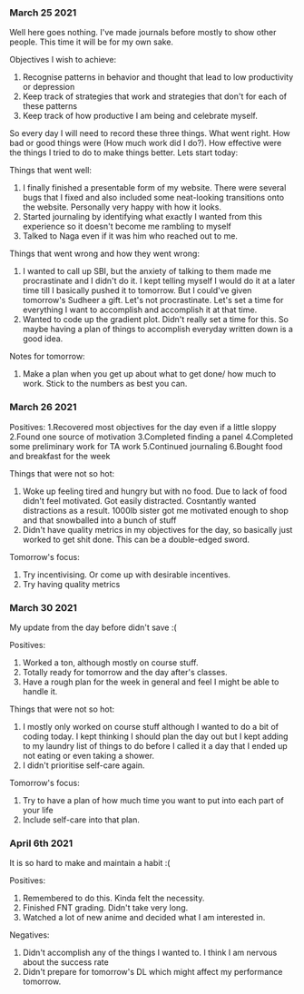 ### March 25 2021
Well here goes nothing. I've made journals before mostly to show other people. This time it will be for my own sake.

Objectives I wish to achieve:
1. Recognise patterns in behavior and thought that lead to low productivity or depression
2. Keep track of strategies that work and strategies that don't for each of these patterns
3. Keep track of how productive I am being and celebrate myself.

So every day I will need to record these three things. What went right. How bad or good things were (How much work did I do?). How effective were the things I tried to do to make things better. Lets start today:

Things that went well:
1. I finally finished a presentable form of my website. There were several bugs that I fixed and also included some neat-looking transitions onto the website. Personally very happy with how it looks.
2. Started journaling by identifying what exactly I wanted from this experience so it doesn't become me rambling to myself
3. Talked to Naga even if it was him who reached out to me.

Things that went wrong and how they went wrong:
1. I wanted to call up SBI, but the anxiety of talking to them made me procrastinate and I didn't do it. I kept telling myself I would do it at a later time till I basically pushed it to tomorrow. But I could've given tomorrow's Sudheer a gift. Let's not procrastinate. Let's set a time for everything I want to accomplish and accomplish it at that time.
2. Wanted to code up the gradient plot. Didn't really set a time for this. So maybe having a plan of things to accomplish everyday written down is a good idea.

Notes for tomorrow:
1. Make a plan when you get up about what to get done/ how much to work. Stick to the numbers as best you can.

### March 26 2021
Positives:
1.Recovered most objectives for the day even if a little sloppy
2.Found one source of motivation
3.Completed finding a panel
4.Completed some preliminary work for TA work
5.Continued journaling
6.Bought food and breakfast for the week

Things that were not so hot:
1. Woke up feeling tired and hungry but with no food. Due to lack of food didn't feel motivated. Got easily distracted. Cosntantly wanted distractions as a result. 1000lb sister got me motivated enough to shop and that snowballed into a bunch of stuff
2. Didn't have quality metrics in my objectives for the day, so basically just worked to get shit done. This can be a double-edged sword.

Tomorrow's focus:
1. Try incentivising. Or come up with desirable incentives.
2. Try having quality metrics

### March 30 2021
My update from the day before didn't save :(

Positives:
1. Worked a ton, although mostly on course stuff.
2. Totally ready for tomorrow and the day after's classes.
3. Have a rough plan for the week in general and feel I might be able to handle it.

Things that were not so hot:
1. I mostly only worked on course stuff although I wanted to do a bit of coding today. I kept thinking I should plan the day out but I kept adding to my laundry list of things to do before I called it a day that I ended up not eating or even taking a shower.
2. I didn't prioritise self-care again.

Tomorrow's focus:
1. Try to have a plan of how much time you want to put into each part of your life
2. Include self-care into that plan.

### April 6th 2021
It is so hard to make and maintain a habit :(

Positives:
1. Remembered to do this. Kinda felt the necessity.
2. Finished FNT grading. Didn't take very long.
3. Watched a lot of new anime and decided what I am interested in.

Negatives:
1. Didn't accomplish any of the things I wanted to. I think I am nervous about the success rate 
2. Didn't prepare for tomorrow's DL which might affect my performance tomorrow.
